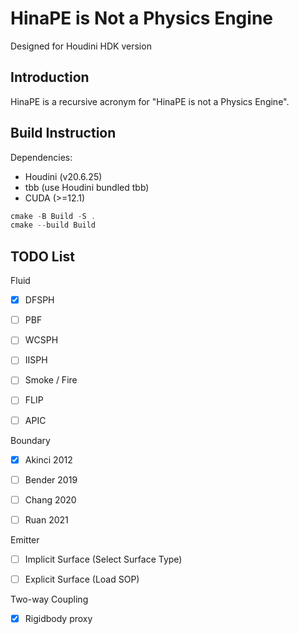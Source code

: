 # HinaPE is Not a Physics Engine

Designed for Houdini HDK version

## Introduction

HinaPE is a recursive acronym for "HinaPE is not a Physics Engine". 

## Build Instruction

Dependencies:

- Houdini (v20.6.25)
- tbb (use Houdini bundled tbb)
- CUDA (>=12.1)

```cpp
cmake -B Build -S .
cmake --build Build
```

## TODO List

Fluid

- [x] DFSPH

- [ ] PBF

- [ ] WCSPH

- [ ] IISPH

- [ ] Smoke / Fire

- [ ] FLIP

- [ ] APIC

Boundary

- [x] Akinci 2012

- [ ] Bender 2019

- [ ] Chang 2020

- [ ] Ruan 2021

Emitter

- [ ] Implicit Surface (Select Surface Type)

- [ ] Explicit Surface (Load SOP)

Two-way Coupling

- [x] Rigidbody proxy
